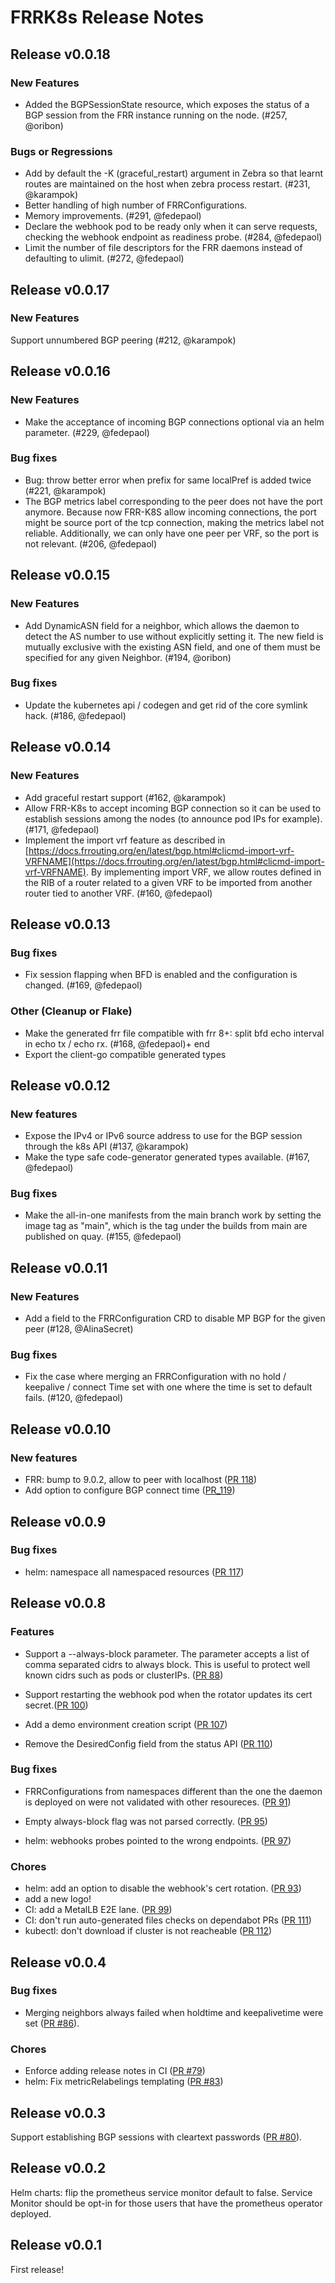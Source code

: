 # FRRK8s Release Notes

## Release v0.0.18

### New Features

- Added the BGPSessionState resource, which exposes the status of a BGP session from the FRR instance running on the node. (#257, @oribon)

### Bugs or Regressions

- Add by default the -K (graceful_restart) argument in Zebra so that learnt routes are maintained on the host when zebra process restart. (#231, @karampok)
- Better handling of high number of FRRConfigurations.
- Memory improvements. (#291, @fedepaol)
- Declare the webhook pod to be ready only when it can serve requests, checking the webhook endpoint as readiness probe. (#284, @fedepaol)
- Limit the number of file descriptors for the FRR daemons instead of defaulting to ulimit. (#272, @fedepaol)

## Release v0.0.17

### New Features

Support unnumbered BGP peering (#212, @karampok)

## Release v0.0.16

### New Features

- Make the acceptance of incoming BGP connections optional via an helm parameter. (#229, @fedepaol)

### Bug fixes

- Bug: throw better error when prefix for same localPref is added twice (#221, @karampok)
- The BGP metrics label corresponding to the peer does not have the port anymore. Because now FRR-K8S allow incoming connections, the port might be source port of the tcp connection, making the metrics label not reliable. Additionally, we can only have one peer per VRF, so the port is not relevant. (#206, @fedepaol)

## Release v0.0.15

### New Features

- Add DynamicASN field for a neighbor, which allows the daemon to detect the AS number to use without explicitly setting it. The new field is mutually exclusive with the existing ASN field, and one of them must be specified for any given Neighbor. (#194, @oribon)

### Bug fixes

- Update the kubernetes api / codegen and get rid of the core symlink hack. (#186, @fedepaol)

## Release v0.0.14

### New Features

- Add graceful restart support (#162, @karampok)
- Allow FRR-K8s to accept incoming BGP connection so it can be used to establish sessions among the nodes (to announce pod IPs for example). (#171, @fedepaol)
- Implement the import vrf feature as described in [https://docs.frrouting.org/en/latest/bgp.html#clicmd-import-vrf-VRFNAME](https://docs.frrouting.org/en/latest/bgp.html#clicmd-import-vrf-VRFNAME). By implementing import VRF, we allow routes defined in the RIB of a router related to a given VRF to be imported from another router tied to another VRF. (#160, @fedepaol)

## Release v0.0.13

### Bug fixes

- Fix session flapping when BFD is enabled and the configuration is changed. (#169, @fedepaol)

### Other (Cleanup or Flake)

- Make the generated frr file compatible with frr 8+: split bfd echo interval in echo tx / echo rx. (#168, @fedepaol)+ end
- Export the client-go compatible generated types

## Release v0.0.12

### New features

- Expose the IPv4 or IPv6 source address to use for the BGP session through the k8s API (#137, @karampok)
- Make the type safe code-generator generated types available. (#167, @fedepaol)

### Bug fixes

- Make the all-in-one manifests from the main branch work by setting the image tag as "main", which is the tag under the builds from main are published on quay. (#155, @fedepaol)


## Release v0.0.11

### New Features

- Add a field to the FRRConfiguration CRD to disable MP BGP for the given peer (#128, @AlinaSecret)

### Bug fixes

- Fix the case where merging an FRRConfiguration with no hold / keepalive / connect Time set with one where the time is set to default fails. (#120, @fedepaol)

## Release v0.0.10

### New features

- FRR: bump to 9.0.2, allow to peer with localhost ([PR 118](https://github.com/metallb/frr-k8s/pull/118))
- Add option to configure BGP connect time ([PR_119](https://github.com/metallb/frr-k8s/pull/119))

## Release v0.0.9

### Bug fixes
 - helm: namespace all namespaced resources ([PR 117](https://github.com/metallb/frr-k8s/pull/117))


## Release v0.0.8

### Features

- Support a --always-block parameter. The parameter accepts a list of comma separated cidrs to always block. This is useful to protect well known cidrs such as pods or clusterIPs. ([PR 88](https://github.com/metallb/frr-k8s/pull/88))
- Support restarting the webhook pod when the rotator updates its cert secret.([PR 100](https://github.com/metallb/frr-k8s/pull/100))
- Add a demo environment creation script ([PR 107](https://github.com/metallb/frr-k8s/pull/107))

- Remove the DesiredConfig field from the status API ([PR 110](https://github.com/metallb/frr-k8s/pull/110))

### Bug fixes

- FRRConfigurations from namespaces different than the one the daemon is deployed on were not validated with other resoureces. ([PR 91](https://github.com/metallb/frr-k8s/pull/91))

- Empty always-block flag was not parsed correctly. ([PR 95](https://github.com/metallb/frr-k8s/pull/95))

- helm: webhooks probes pointed to the wrong endpoints. ([PR 97](https://github.com/metallb/frr-k8s/pull/97))

### Chores

- helm: add an option to disable the webhook's cert rotation. ([PR 93](https://github.com/metallb/frr-k8s/pull/93))
- add a new logo!
- CI: add a MetalLB E2E lane. ([PR 99](https://github.com/metallb/frr-k8s/pull/99))
- CI: don't run auto-generated files checks on dependabot PRs ([PR 111](https://github.com/metallb/frr-k8s/pull/111))
- kubectl: don't download if cluster is not reacheable ([PR 112](https://github.com/metallb/frr-k8s/pull/112))

## Release v0.0.4

### Bug fixes

- Merging neighbors always failed when holdtime and keepalivetime were set ([PR #86](https://github.com/metallb/frr-k8s/pull/86)).

### Chores

- Enforce adding release notes in CI ([PR #79](https://github.com/metallb/frr-k8s/pull/79))
- helm: Fix metricRelabelings templating ([PR #83](https://github.com/metallb/frr-k8s/pull/83))

## Release v0.0.3

Support establishing BGP sessions with cleartext passwords ([PR #80](https://github.com/metallb/frr-k8s/pull/80)).

## Release v0.0.2

Helm charts: flip the prometheus service monitor default to false. Service Monitor should be opt-in for those users that have
the prometheus operator deployed.

## Release v0.0.1

First release!

